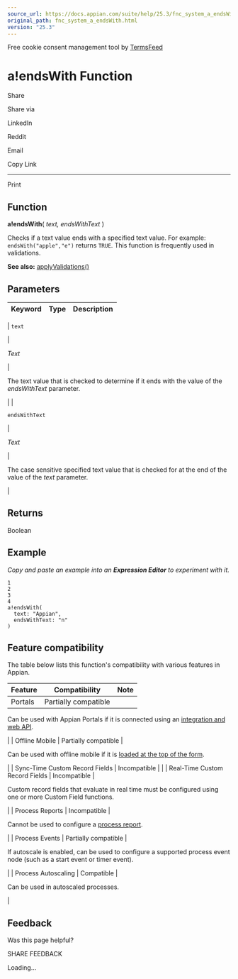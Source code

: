 ```yaml
---
source_url: https://docs.appian.com/suite/help/25.3/fnc_system_a_endsWith.html
original_path: fnc_system_a_endsWith.html
version: "25.3"
---
```


Free cookie consent management tool by [TermsFeed](https://www.termsfeed.com/)

# a!endsWith Function

Share

Share via

LinkedIn

Reddit

Email

Copy Link

* * *

Print

## Function

**a!endsWith**( _text, endsWithText_ )

Checks if a text value ends with a specified text value. For example: `endsWith("apple","e")` returns `TRUE`. This function is frequently used in validations.

**See also:** [applyValidations()](fnc_system_a_applyValidations.html)

## Parameters

| Keyword | Type | Description |
| --- | --- | --- |
|
`text`

 |

_Text_

 |

The text value that is checked to determine if it ends with the value of the _endsWithText_ parameter.

 |
|

`endsWithText`

 |

_Text_

 |

The case sensitive specified text value that is checked for at the end of the value of the _text_ parameter.

 |

## Returns

Boolean

## Example

_Copy and paste an example into an **Expression Editor** to experiment with it._

```
1
2
3
4
a!endsWith(
  text: "Appian",
  endsWithText: "n"
)
```

## Feature compatibility

The table below lists this function's compatibility with various features in Appian.

| Feature | Compatibility | Note |
| --- | --- | --- |
| Portals | Partially compatible |
Can be used with Appian Portals if it is connected using an [integration and web API](portals-design.html#using-partially-compatible-functions-and-objects-in-a-portal).

 |
| Offline Mobile | Partially compatible |

Can be used with offline mobile if it is [loaded at the top of the form](offline-mobile-design-best-practices.html#working-with-partially-compatible-functions).

 |
| Sync-Time Custom Record Fields | Incompatible |  |
| Real-Time Custom Record Fields | Incompatible |

Custom record fields that evaluate in real time must be configured using one or more Custom Field functions.

 |
| Process Reports | Incompatible |

Cannot be used to configure a [process report](Process_Reports.html).

 |
| Process Events | Partially compatible |

If autoscale is enabled, can be used to configure a supported process event node (such as a start event or timer event).

 |
| Process Autoscaling | Compatible |

Can be used in autoscaled processes.

 |

## Feedback

Was this page helpful?

SHARE FEEDBACK

Loading...
